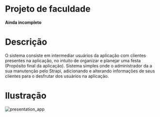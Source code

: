 # Projeto de faculdade

**Ainda incompleto**

# Descrição

O sistema consiste em intermediar usuários da aplicação com clientes presentes na aplicação, no intuito de organizar e planejar uma festa (Propósito final da aplicação).
Sistema simples onde o administrador da a sua manutenção pelo Strapi, adicionando e alterando informações de seus clientes para o desfrutar dos usuários na aplicação.

# Ilustração

![presentation_app](https://user-images.githubusercontent.com/67906243/190259100-0dcf93e3-6ae8-468c-8f80-e248daf0f501.gif)

